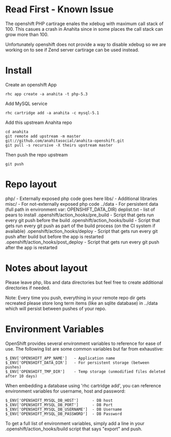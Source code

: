 Read First - Known Issue
============
The openshift PHP cartirage enales the xdebug with maximum call stack of 100. This casues a crash in Anahita since in some places the call stack can grow more than 100.

Unfortunately openshift does not provide a way to disable xdebug so we are working on to see if Zend server cartirage can be used instead.

Install
============
Create an openshift App

```
rhc app create -a anahita -t php-5.3
```

Add MySQL service

```
rhc cartridge add -a anahita -c mysql-5.1
```

Add this upstream Anahita repo

```
cd anahita
git remote add upstream -m master git://github.com/anahitasocial/anahita-openshift.git
git pull -s recursive -X theirs upstream master
```

Then push the repo upstream

```
git push
```

Repo layout
===========
php/ - Externally exposed php code goes here
libs/ - Additional libraries
misc/ - For not-externally exposed php code
../data - For persistent data (full path in environment var: OPENSHIFT_DATA_DIR)
deplist.txt - list of pears to install
.openshift/action_hooks/pre_build - Script that gets run every git push before the build
.openshift/action_hooks/build - Script that gets run every git push as part of the build process (on the CI system if available)
.openshift/action_hooks/deploy - Script that gets run every git push after build but before the app is restarted
.openshift/action_hooks/post_deploy - Script that gets run every git push after the app is restarted


Notes about layout
==================
Please leave php, libs and data directories but feel free to create additional
directories if needed.

Note: Every time you push, everything in your remote repo dir gets recreated
please store long term items (like an sqlite database) in ../data which will
persist between pushes of your repo.


Environment Variables
=====================
OpenShift provides several environment variables to reference for ease
of use.  The following list are some common variables but far from exhaustive:

    $_ENV['OPENSHIFT_APP_NAME']   - Application name
    $_ENV['OPENSHIFT_DATA_DIR']   - For persistent storage (between pushes)
    $_ENV['OPENSHIFT_TMP_DIR']    - Temp storage (unmodified files deleted after 10 days)

When embedding a database using 'rhc cartridge add', you can reference environment
variables for username, host and password:

    $_ENV['OPENSHIFT_MYSQL_DB_HOST']      - DB host
    $_ENV['OPENSHIFT_MYSQL_DB_PORT']      - DB Port
    $_ENV['OPENSHIFT_MYSQL_DB_USERNAME']  - DB Username
    $_ENV['OPENSHIFT_MYSQL_DB_PASSWORD']  - DB Password

To get a full list of environment variables, simply add a line in your
.openshift/action_hooks/build script that says "export" and push.


